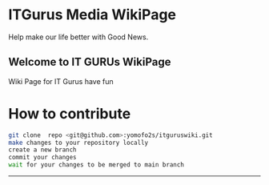 # ITGurus Media WikiPage

Help make our life better with Good News.

## Welcome to IT GURUs WikiPage

Wiki Page for IT Gurus have fun

<h1>How to contribute</h1>

```bash
git clone  repo <git@github.com>:yomofo2s/itguruswiki.git
make changes to your repository locally
create a new branch
commit your changes 
wait for your changes to be merged to main branch
```
---
